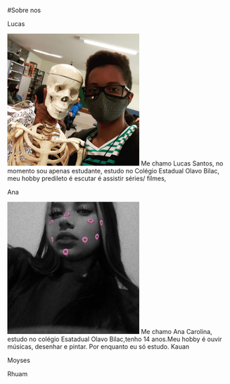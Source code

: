 #Sobre nos

Lucas

<img src="lucas.jpg" alt="Texto alternativo" title="lucas" width="300" height="300" />
Me chamo Lucas Santos, no momento sou apenas estudante, estudo no Colégio Estadual Olavo Bilac,
meu hobby predileto é escutar é assistir séries/ filmes,


Ana

<img src="ana.jpg" alt="Texto alternativo" title="ana" width="300" height="300" />
 Me chamo Ana Carolina, estudo no colégio Esatadual Olavo Bilac,tenho 14 anos.Meu hobby é ouvir músicas, desenhar e pintar.
 Por enquanto eu só estudo.
Kauan


Moyses



Rhuam
